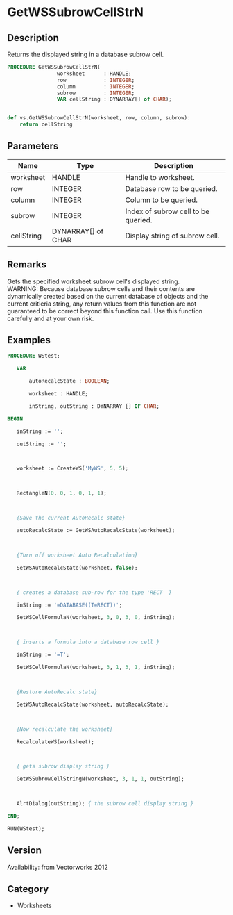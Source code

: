 # GetWSSubrowCellStrN

## Description
Returns the displayed string in a database subrow cell.

```pascal
PROCEDURE GetWSSubrowCellStrN(
				worksheet      : HANDLE;
				row            : INTEGER;
				column         : INTEGER;
				subrow         : INTEGER;
				VAR cellString : DYNARRAY[] of CHAR);
```

```python

def vs.GetWSSubrowCellStrN(worksheet, row, column, subrow):
    return cellString
```

## Parameters
|Name|Type|Description|
|---|---|---|
|worksheet|HANDLE|Handle to worksheet.|
|row|INTEGER|Database row to be queried.|
|column|INTEGER|Column to be queried.|
|subrow|INTEGER|Index of subrow cell to be queried.|
|cellString|DYNARRAY[] of CHAR|Display string of subrow cell.|

## Remarks
Gets the specified worksheet subrow cell's displayed string.<BR>
WARNING: Because database subrow cells and their contents are dynamically created based on the current database of objects and the current critieria string, any return values from this function are not guaranteed to be correct beyond this function call. Use this function carefully and at your own risk.

## Examples
```pascal
PROCEDURE WStest;

   VAR

       autoRecalcState : BOOLEAN;

       worksheet : HANDLE;

       inString, outString : DYNARRAY [] OF CHAR;

BEGIN

   inString := '';

   outString := '';



   worksheet := CreateWS('MyWS', 5, 5);



   RectangleN(0, 0, 1, 0, 1, 1);



   {Save the current AutoRecalc state}

   autoRecalcState := GetWSAutoRecalcState(worksheet);



   {Turn off worksheet Auto Recalculation}

   SetWSAutoRecalcState(worksheet, false);



   { creates a database sub-row for the type 'RECT' }

   inString := '=DATABASE((T=RECT))';

   SetWSCellFormulaN(worksheet, 3, 0, 3, 0, inString);



   { inserts a formula into a database row cell }

   inString := '=T';

   SetWSCellFormulaN(worksheet, 3, 1, 3, 1, inString);



   {Restore AutoRecalc state}

   SetWSAutoRecalcState(worksheet, autoRecalcState);



   {Now recalculate the worksheet}

   RecalculateWS(worksheet);



   { gets subrow display string }

   GetWSSubrowCellStringN(worksheet, 3, 1, 1, outString);



   AlrtDialog(outString); { the subrow cell display string }

END;

RUN(WStest);
```

## Version
Availability: from Vectorworks 2012
## Category
* Worksheets

